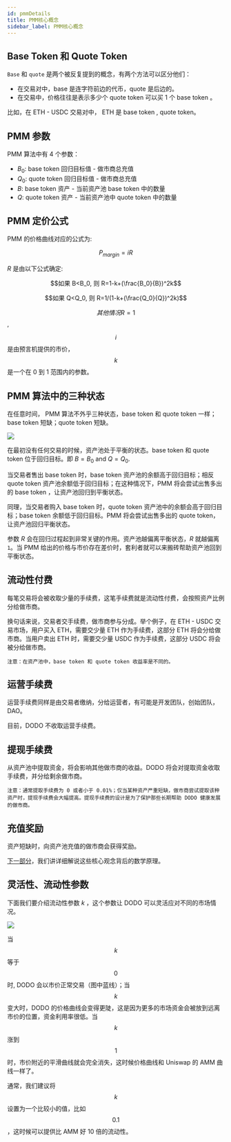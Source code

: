 ```yaml
---
id: pmmDetails
title: PMM核心概念
sidebar_label: PMM核心概念
---
```


## Base Token 和 Quote Token

`Base` 和 `quote` 是两个被反复提到的概念，有两个方法可以区分他们：

- 在交易对中，base 是连字符前边的代币，quote 是后边的。
- 在交易中，价格往往是表示多少个 quote token 可以买 1 个 base token 。

比如，在 ETH - USDC 交易对中， ETH 是 base token , quote token。

## PMM 参数

PMM 算法中有 4 个参数：

- $B_0$: base token 回归目标值 - 做市商总充值
- $Q_0$: quote token 回归目标值 - 做市商总充值
- $B$: base token 资产 - 当前资产池 base token 中的数量
- $Q$: quote token 资产 - 当前资产池中 quote token 中的数量

## PMM 定价公式

PMM 的价格曲线对应的公式为:

$$P_{margin}=iR$$

$R$ 是由以下公式确定:

$$如果 B<B_0, 则 R=1-k+(\frac{B_0}{B})^2k$$

$$如果 Q<Q_0, 则 R=1/(1-k+(\frac{Q_0}{Q})^2k)$$

$$其他情况 R=1$$,

$$i$$ 是由预言机提供的市价， $$k$$ 是一个在 0 到 1 范围内的参数。

## PMM 算法中的三种状态

在任意时间， PMM 算法不外乎三种状态，base token 和 quote token 一样；base token 短缺；quote token 短缺。

![](https://dodoex.github.io/cn/img/dodo_mode_switch.jpeg)

在最初没有任何交易的时候，资产池处于平衡的状态。base token 和 quote token 位于回归目标。即 $B=B_0$ and $Q=Q_0$.

当交易者售出 base token 时，base token 资产池的余额高于回归目标；相反 quote token 资产池余额低于回归目标；在这种情况下，PMM 将会尝试出售多出的 base token ，让资产池回归到平衡状态。

同理，当交易者购入 base token 时，quote token 资产池中的余额会高于回归目标；base token 余额低于回归目标。PMM 将会尝试出售多出的 quote token，让资产池回归平衡状态。

参数 $R$ 会在回归过程起到非常关键的作用。资产池越偏离平衡状态，$R$ 就越偏离`1`。当 PMM 给出的价格与市价存在差价时，套利者就可以来搬砖帮助资产池回到平衡状态。

## 流动性付费

每笔交易将会被收取少量的手续费，这笔手续费就是流动性付费，会按照资产比例分给做市商。

换句话来说，交易者交手续费，做市商参与分成。举个例子，在 ETH - USDC 交易市场，用户买入 ETH，需要交少量 ETH 作为手续费，这部分 ETH 将会分给做市商。当用户卖出 ETH 时，需要交少量 USDC 作为手续费，这部分 USDC 将会被分给做市商。

`注意：在资产池中，base token 和 quote token 收益率是不同的。`

## 运营手续费

运营手续费同样是由交易者缴纳，分给运营者，有可能是开发团队，创始团队，DAO。

目前，DODO 不收取运营手续费。

## 提现手续费

从资产池中提取资金，将会影响其他做市商的收益。DODO 将会对提取资金收取手续费，并分给剩余做市商。

`注意：通常提取手续费为 0 或者小于 0.01%；仅当某种资产严重短缺，做市商尝试提取该种资产时，提现手续费会大幅提高。提现手续费的设计是为了保护那些长期帮助 DODO 健康发展的做市商。`

## 充值奖励

资产短缺时，向资产池充值的做市商会获得奖励。

[下一部分](./math)，我们讲详细解说这些核心观念背后的数学原理。

## 灵活性、流动性参数

下面我们要介绍流动性参数 $k$ ，这个参数让 DODO 可以灵活应对不同的市场情况。

![](https://dodoex.github.io/cn/img/dodo_k.jpeg)

当 $$k$$ 等于 $$0$$ 时, DODO 会以市价正常交易（图中蓝线）；当 $$k$$ 变大时，DODO 的价格曲线会变得更陡，这是因为更多的市场资金会被放到远离市价的位置，资金利用率很低。当 $$k$$ 涨到 $$1$$ 时，市价附近的平滑曲线就会完全消失，这时候价格曲线和 Uniswap 的 AMM 曲线一样了。

通常，我们建议将 $$k$$ 设置为一个比较小的值，比如 $$0.1$$，这时候可以提供比 AMM 好 10 倍的流动性。
